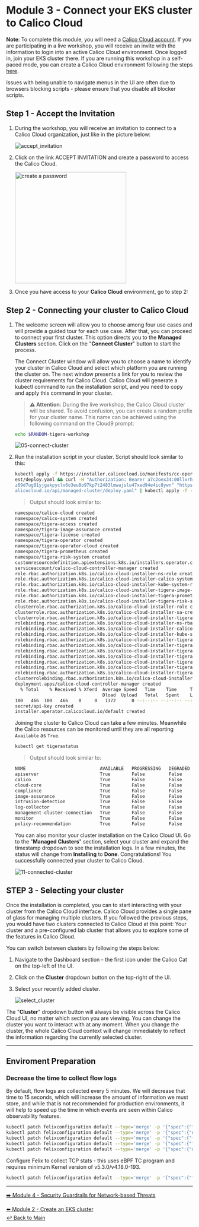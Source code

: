 # Module 3 - Connect your EKS cluster to Calico Cloud

**Note**: To complete this module, you will need a [Calico Cloud account](https://www.calicocloud.io/). If you are participating in a live workshop, you will receive an invite with the information to login into an active Calico Cloud environment. Once logged in,  join your EKS cluster there.
If you are running this workshop in a self-paced mode, you can create a Calico Cloud environment following the steps [here](modules/submodule-3.1-create-calicloud.md).  

Issues with being unable to navigate menus in the UI are often due to browsers blocking scripts - please ensure that you disable all blocker scripts.

## Step 1 - Accept the Invitation

1. During the workshop, you will receive an invitation to connect to a Calico Cloud organization, just like in the picture below:

   ![accept_invitation](https://user-images.githubusercontent.com/104035488/215204989-66b666d9-5e93-45b5-a0c5-2236b135af31.png)

2. Click on the link ACCEPT INVITATION and create a password to access the Calico Cloud.

   <img width="300" alt="create a password" src="https://user-images.githubusercontent.com/104035488/215205017-0a41f506-5c91-4830-9249-677c6a06fb3b.png">

3. Once you have access to your **Calico Cloud** environment, go to step 2:

## Step 2 - Connecting your cluster to Calico Cloud

1. The welcome screen will allow you to choose among four use cases and will provide a guided tour for each use case. After that, you can proceed to connect your first cluster. This option directs you to the **Managed Clusters** section. Click on the "**Connect Cluster**" button to start the process.

   The Connect Cluster window will allow you to choose a name to identify your cluster in Calico Cloud and select which platform you are running the cluster on. The next window presents a link for you to review the cluster requirements for Calico Cloud. Calico Cloud will generate a kubectl command to run the installation script, and you need to copy and apply this command in your cluster.

   > **:warning: Attention**: During the live workshop, the Calico Cloud cluster will be shared. To avoid confusion, you can create a random prefix for your cluster name. This name can be achieved using the following command on the Cloud9 prompt:

    ```bash
    echo $RANDOM-tigera-workshop
    ```

   ![05-connect-cluster](https://user-images.githubusercontent.com/104035488/218572760-885c67b8-85a0-4c2a-b040-b008461d7928.gif)

2. Run the installation script in your cluster. Script should look similar to this:

    ```bash
    kubectl apply -f https://installer.calicocloud.io/manifests/cc-operator/lat
    est/deploy.yaml && curl -H "Authorization: Bearer a7c2oex34:00llxrhcq:1ga2c
    z69d7ug81yjgakpyclv6o3eu8o97kp7t2483lmwajslu47xed94e4ic8ywn" "https://www.c
    alicocloud.io/api/managed-cluster/deploy.yaml" | kubectl apply -f -
    ```

    > Output should look similar to:

    ```bash
    namespace/calico-cloud created
    namespace/calico-system created
    namespace/tigera-access created
    namespace/tigera-image-assurance created
    namespace/tigera-license created
    namespace/tigera-operator created
    namespace/tigera-operator-cloud created
    namespace/tigera-prometheus created
    namespace/tigera-risk-system created
    customresourcedefinition.apiextensions.k8s.io/installers.operator.calicocloud.io created
    serviceaccount/calico-cloud-controller-manager created
    role.rbac.authorization.k8s.io/calico-cloud-installer-ns-role created
    role.rbac.authorization.k8s.io/calico-cloud-installer-calico-system-role created
    role.rbac.authorization.k8s.io/calico-cloud-installer-kube-system-role created
    role.rbac.authorization.k8s.io/calico-cloud-installer-tigera-image-assurance-role created
    role.rbac.authorization.k8s.io/calico-cloud-installer-tigera-prometheus-role created
    role.rbac.authorization.k8s.io/calico-cloud-installer-tigera-risk-system-role created
    clusterrole.rbac.authorization.k8s.io/calico-cloud-installer-role created
    clusterrole.rbac.authorization.k8s.io/calico-cloud-installer-sa-creator-role created
    clusterrole.rbac.authorization.k8s.io/calico-cloud-installer-tigera-operator-role created
    rolebinding.rbac.authorization.k8s.io/calico-cloud-installer-ns-rbac created
    rolebinding.rbac.authorization.k8s.io/calico-cloud-installer-calico-system-rbac created
    rolebinding.rbac.authorization.k8s.io/calico-cloud-installer-kube-system-rbac created
    rolebinding.rbac.authorization.k8s.io/calico-cloud-installer-tigera-access-rbac created
    rolebinding.rbac.authorization.k8s.io/calico-cloud-installer-tigera-image-assurance-rbac created
    rolebinding.rbac.authorization.k8s.io/calico-cloud-installer-tigera-license-rbac created
    rolebinding.rbac.authorization.k8s.io/calico-cloud-installer-tigera-operator-rbac created
    rolebinding.rbac.authorization.k8s.io/calico-cloud-installer-tigera-operator-rbac created
    rolebinding.rbac.authorization.k8s.io/calico-cloud-installer-tigera-prometheus-rbac created
    rolebinding.rbac.authorization.k8s.io/calico-cloud-installer-tigera-risk-system-rbac created
    clusterrolebinding.rbac.authorization.k8s.io/calico-cloud-installer-crb created
    deployment.apps/calico-cloud-controller-manager created
      % Total    % Received % Xferd  Average Speed   Time    Time     Time  Current
                                     Dload  Upload   Total   Spent    Left  Speed
    100   466  100   466    0     0   1372      0 --:--:-- --:--:-- --:--:--  1370
    secret/api-key created
    installer.operator.calicocloud.io/default created
    ```

    Joining the cluster to Calico Cloud can take a few minutes. Meanwhile the Calico resources can be monitored until they are all reporting `Available` as `True`.

    ```bash
    kubectl get tigerastatus                                                                                                                    
    ```

    > Output should look similar to:

    ```bash
    NAME                            AVAILABLE   PROGRESSING   DEGRADED   SINCE
    apiserver                       True        False         False      6m56s
    calico                          True        False         False      4m36s
    cloud-core                      True        False         False      6m23s
    compliance                      True        False         False      5m16s
    image-assurance                 True        False         False      5m50s
    intrusion-detection             True        False         False      5m1s
    log-collector                   True        False         False      4m41s
    management-cluster-connection   True        False         False      5m41s
    monitor                         True        False         False      7m26s
    policy-recommendation           True        False         False      5m41s
    ```

    You can also monitor your cluster installation on the Calico Cloud UI. Go to the "**Managed Clusters**" section, select your cluster and expand the timestamp dropdown to see the installation logs.
    In a few minutes, the status will change from **Installing** to **Done**. Congratulations! You successfully connected your cluster to Calico Cloud.

    ![11-connected-cluster](https://user-images.githubusercontent.com/104035488/218573288-96f92492-556a-4ba5-bc03-a1d1a70923be.gif)

## STEP 3 - Selecting your cluster

Once the installation is completed, you can to start interacting with your cluster from the Calico Cloud interface. Calico Cloud provides a single pane of glass for managing multiple clusters. If you followed the previous steps, you would have two clusters connected to Calico Cloud at this point: Your cluster and a pre-configured lab cluster that allows you to explore some of the features in Calico Cloud.

You can switch between clusters by following the steps below:

1. Navigate to the Dashboard section - the first icon under the Calico Cat on the top-left of the UI.

2. Click on the **Cluster** dropdown button on the top-right of the UI.

3. Select your recently added cluster.

   ![select_cluster](https://user-images.githubusercontent.com/104035488/218578499-dad03ec7-d295-4006-86d3-f71660fc6917.png)

The "**Cluster**" dropdown button will always be visible across the Calico Cloud UI, no matter which section you are viewing. You can change the cluster you want to interact with at any moment.
When you change the cluster, the whole Calico Cloud context will change immediately to reflect the information regarding the currently selected cluster.

---

## Enviroment Preparation

### Decrease the time to collect flow logs

By default, flow logs are collected every 5 minutes. We will decrease that time to 15 seconds, which will increase the amount of information we must store, and while that is not recommended for production environments, it will help to speed up the time in which events are seen within Calico observability features.

```bash
kubectl patch felixconfiguration default --type='merge' -p '{"spec":{"flowLogsFlushInterval":"15s"}}'
kubectl patch felixconfiguration default --type='merge' -p '{"spec":{"dnsLogsFlushInterval":"15s"}}'
kubectl patch felixconfiguration default --type='merge' -p '{"spec":{"flowLogsFileAggregationKindForAllowed":1}}'
kubectl patch felixconfiguration default --type='merge' -p '{"spec":{"flowLogsFileAggregationKindForDenied":0}}'
kubectl patch felixconfiguration default --type='merge' -p '{"spec":{"dnsLogsFileAggregationKind":0}}'
```

Configure Felix to collect TCP stats - this uses eBPF TC program and requires minimum Kernel version of v5.3.0/v4.18.0-193.

```bash
kubectl patch felixconfiguration default --type='merge' -p '{"spec":{"flowLogsCollectTcpStats":true}}'
```

---

[:arrow_right: Module 4 - Security Guardrails for Network-based Threats](module-4-security-guardrails.md)  

[:arrow_left: Module 2 - Create an EKS cluster](module-2-create-eks.md)  
[:leftwards_arrow_with_hook: Back to Main](../README.md)  
